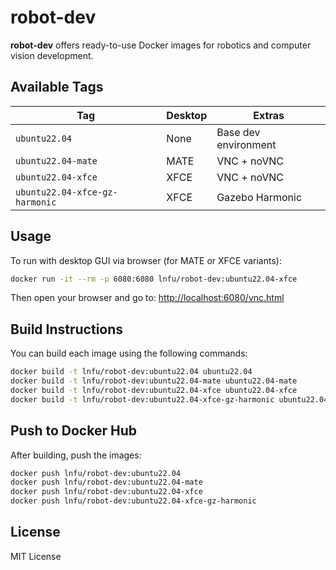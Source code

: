# robot-dev

**robot-dev** offers ready-to-use Docker images for robotics and computer vision development.

## Available Tags

| Tag                                  | Desktop | Extras                 |
|--------------------------------------|---------|------------------------|
| `ubuntu22.04`                        | None    | Base dev environment   |
| `ubuntu22.04-mate`                   | MATE    | VNC + noVNC            |
| `ubuntu22.04-xfce`                   | XFCE    | VNC + noVNC            |
| `ubuntu22.04-xfce-gz-harmonic`       | XFCE    | Gazebo Harmonic        |

## Usage

To run with desktop GUI via browser (for MATE or XFCE variants):

```bash
docker run -it --rm -p 6080:6080 lnfu/robot-dev:ubuntu22.04-xfce
```

Then open your browser and go to: [http://localhost:6080/vnc.html](http://localhost:6080/vnc.html)

## Build Instructions

You can build each image using the following commands:

```bash
docker build -t lnfu/robot-dev:ubuntu22.04 ubuntu22.04
docker build -t lnfu/robot-dev:ubuntu22.04-mate ubuntu22.04-mate
docker build -t lnfu/robot-dev:ubuntu22.04-xfce ubuntu22.04-xfce
docker build -t lnfu/robot-dev:ubuntu22.04-xfce-gz-harmonic ubuntu22.04-xfce-gz-harmonic
```

## Push to Docker Hub

After building, push the images:

```bash
docker push lnfu/robot-dev:ubuntu22.04
docker push lnfu/robot-dev:ubuntu22.04-mate
docker push lnfu/robot-dev:ubuntu22.04-xfce
docker push lnfu/robot-dev:ubuntu22.04-xfce-gz-harmonic
```

## License

MIT License
